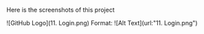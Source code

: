 Here is the screenshots of this project


![GitHub Logo](11. Login.png)
Format: ![Alt Text](url:"11. Login.png")
